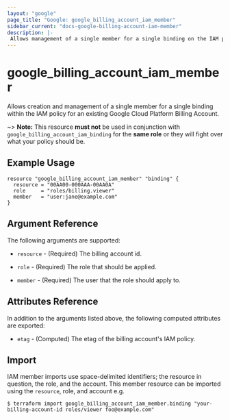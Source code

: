 ```yaml
---
layout: "google"
page_title: "Google: google_billing_account_iam_member"
sidebar_current: "docs-google-billing-account-iam-member"
description: |-
 Allows management of a single member for a single binding on the IAM policy for a Google Cloud Platform Billing Account.
---
```


# google\_billing\_account\_iam\_member

Allows creation and management of a single member for a single binding within
the IAM policy for an existing Google Cloud Platform Billing Account.

~> **Note:** This resource __must not__ be used in conjunction with
   `google_billing_account_iam_binding` for the __same role__ or they will fight over
   what your policy should be.

## Example Usage

```hcl
resource "google_billing_account_iam_member" "binding" {
  resource = "00AA00-000AAA-00AA0A"
  role     = "roles/billing.viewer"
  member   = "user:jane@example.com"
}
```

## Argument Reference

The following arguments are supported:

* `resource` - (Required) The billing account id.

* `role` - (Required) The role that should be applied.

* `member` - (Required) The user that the role should apply to.
    
## Attributes Reference

In addition to the arguments listed above, the following computed attributes are
exported:

* `etag` - (Computed) The etag of the billing account's IAM policy.

## Import

IAM member imports use space-delimited identifiers; the resource in question, the role, and the account.  This member resource can be imported using the `resource`, role, and account e.g.

```
$ terraform import google_billing_account_iam_member.binding "your-billing-account-id roles/viewer foo@example.com"
```
